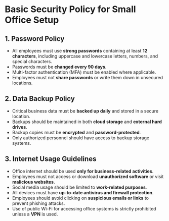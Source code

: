# Basic Security Policy for Small Office Setup

## 1. Password Policy
- All employees must use **strong passwords** containing at least **12 characters**, including uppercase and lowercase letters, numbers, and special characters.
- Passwords must be **changed every 90 days**.
- Multi-factor authentication (MFA) must be enabled where applicable.
- Employees must not **share passwords** or write them down in unsecured locations.

## 2. Data Backup Policy
- Critical business data must be **backed up daily** and stored in a secure location.
- Backups should be maintained in both **cloud storage** and **external hard drives**.
- Backup copies must be **encrypted** and **password-protected**.
- Only authorized personnel should have access to backup storage systems.

## 3. Internet Usage Guidelines
- Office internet should be used **only for business-related activities**.
- Employees must not access or download **unauthorized software** or visit **malicious websites**.
- Social media usage should be limited to **work-related purposes**.
- All devices must have **up-to-date antivirus and firewall protection**.
- Employees should avoid clicking on **suspicious emails or links** to prevent phishing attacks.
- Use of public Wi-Fi for accessing office systems is strictly prohibited unless a **VPN** is used.